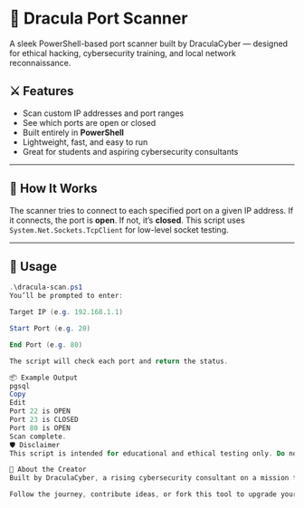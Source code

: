 # 🦇 Dracula Port Scanner

A sleek PowerShell-based port scanner built by DraculaCyber — designed for ethical hacking, cybersecurity training, and local network reconnaissance.

## ⚔️ Features

- Scan custom IP addresses and port ranges
- See which ports are open or closed
- Built entirely in **PowerShell**
- Lightweight, fast, and easy to run
- Great for students and aspiring cybersecurity consultants

---

## 🧪 How It Works

The scanner tries to connect to each specified port on a given IP address. If it connects, the port is **open**. If not, it’s **closed**. This script uses `System.Net.Sockets.TcpClient` for low-level socket testing.

---

## 🧠 Usage

```powershell
.\dracula-scan.ps1
You’ll be prompted to enter:

Target IP (e.g. 192.168.1.1)

Start Port (e.g. 20)

End Port (e.g. 80)

The script will check each port and return the status.

📦 Example Output
pgsql
Copy
Edit
Port 22 is OPEN
Port 23 is CLOSED
Port 80 is OPEN
Scan complete.
🛡️ Disclaimer
This script is intended for educational and ethical testing only. Do not use it on systems you do not own or have permission to test.

🧛 About the Creator
Built by DraculaCyber, a rising cybersecurity consultant on a mission to build a powerful arsenal of tools and knowledge.

Follow the journey, contribute ideas, or fork this tool to upgrade your own security toolkit.

